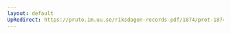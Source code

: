 ```yaml
---
layout: default
UpRedirect: https://pruto.im.uu.se/riksdagen-records-pdf/1874/prot-1874--ak--427/prot-1874--ak--427_034.pdf
---
```

